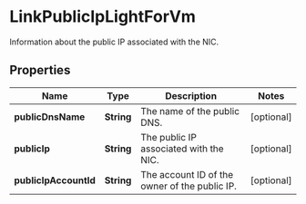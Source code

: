 

# LinkPublicIpLightForVm

Information about the public IP associated with the NIC.

## Properties

| Name | Type | Description | Notes |
|------------ | ------------- | ------------- | -------------|
|**publicDnsName** | **String** | The name of the public DNS. |  [optional] |
|**publicIp** | **String** | The public IP associated with the NIC. |  [optional] |
|**publicIpAccountId** | **String** | The account ID of the owner of the public IP. |  [optional] |



